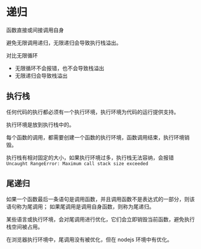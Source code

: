 # 递归

函数直接或间接调用自身

避免无限调用递归，无限递归会导致执行栈溢出。

对比无限循环

- 无限循环不会报错，也不会导致栈溢出
- 无限递归会导致栈溢出

## 执行栈

任何代码的执行都必须有一个执行环境，执行环境为代码的运行提供支持。

执行环境是放到执行栈中的。

每个函数的调用，都需要创建一个函数的执行环境，函数调用结束，执行环境销毁。

执行栈有相对固定的大小，如果执行环境过多，执行栈无法容纳，会报错`Uncaught RangeError: Maximum call stack size exceeded`

## 尾递归

如果一个函数最后一条语句是调用函数，并且调用函数不是表达式的一部分，则该语句称为尾调用；
如果尾调用是调用自身函数，则称为尾递归。

某些语言或执行环境，会对尾调用进行优化，它们会立即销毁当前函数，避免执行栈空间被占用。

在浏览器执行环境中，尾调用没有被优化，但在 nodejs 环境中有优化。
